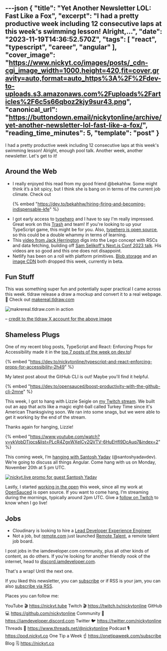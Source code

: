 ---json
{
  "title": "Yet Another Newsletter LOL: Fast Like a Fox",
  "excerpt": "I had a pretty productive week including 12 consecutive laps at this week's swimming lesson! Alright,...",
  "date": "2023-11-19T14:36:52.570Z",
  "tags": [
    "react",
    "typescript",
    "career",
    "angular"
  ],
  "cover_image": "https://www.nickyt.co/images/posts/_cdn-cgi_image_width=1000,height=420,fit=cover,gravity=auto,format=auto_https%3A%2F%2Fdev-to-uploads.s3.amazonaws.com%2Fuploads%2Farticles%2F6c5s66qboz2kjy9sur43.png",
  "canonical_url": "https://buttondown.email/nickytonline/archive/yet-another-newsletter-lol-fast-like-a-fox/",
  "reading_time_minutes": 5,
  "template": "post"
}
---

<p>I had a pretty productive week including 12 consecutive laps at this week's swimming lesson! Alright, enough pool talk. Another week, another newsletter. Let's get to it!</p>
<h2>Around the Web</h2>
<ul>
<li>I really enjoyed this read from my good friend @bekahhw. Some might think it’s a bit spicy, but I think she is bang on in terms of the current job climate. Check out 

{% embed "https://dev.to/bekahhw/hiring-firing-and-becoming-indispensable-kfe" %}
</li>
<li>I got early access to <a href="https://typehero.dev/?utm_source=nickytonline&amp;utm_medium=email&amp;utm_campaign=yet-another-newsletter-lol-fast-like-a-fox" target="_blank">typehero</a> and I have to say I'm really impressed. Great work on this <a href="https://twitter.com/trashh_dev?utm_source=nickytonline&amp;utm_medium=email&amp;utm_campaign=yet-another-newsletter-lol-fast-like-a-fox" target="_blank">Trash</a> and team! If you're looking to up your TypeScript game, this might be for you. Also, <a href="https://github.com/typehero/typehero?utm_source=nickytonline&amp;utm_medium=email&amp;utm_campaign=yet-another-newsletter-lol-fast-like-a-fox" target="_blank">typehero is open source</a>, so this could be a double whammy in terms of learning.</li>
<li>This <a href="https://www.youtube.com/watch?v=xoVpFAXBats&amp;utm_source=nickytonline&amp;utm_medium=email&amp;utm_campaign=yet-another-newsletter-lol-fast-like-a-fox" target="_blank">video from Jack Herrington</a> digs into the Lego concept with RSCs and data fetching, building off <a href="https://www.youtube.com/watch?v=9CN9RCzznZc&amp;utm_source=nickytonline&amp;utm_medium=email&amp;utm_campaign=yet-another-newsletter-lol-fast-like-a-fox" target="_blank">Sam Selikoff's Next.js Conf 2023 talk</a>. His videos are so good and this one does not disappoint.</li>
<li>Netlify has been on a roll with platform primitives. <a href="https://www.netlify.com/blog/introducing-netlify-blobs-beta/?utm_source=nickytonline&amp;utm_medium=email&amp;utm_campaign=yet-another-newsletter-lol-fast-like-a-fox" target="_blank">Blob storage</a> and an <a href="https://www.netlify.com/blog/introducing-netlify-image-cdn-beta/?utm_source=nickytonline&amp;utm_medium=email&amp;utm_campaign=yet-another-newsletter-lol-fast-like-a-fox" target="_blank">image CDN</a> both dropped this week, currently in beta.</li>
</ul>
<h2>Fun Stuff</h2>
<p>This was something super fun and potentially super practical I came across this week. tldraw release a draw a mockup and convert it to a real webpage. 🤯 Check out <a href="https://makereal.tldraw.com/?utm_source=nickytonline&amp;utm_medium=email&amp;utm_campaign=yet-another-newsletter-lol-fast-like-a-fox" target="_blank">makereal.tldraw.com</a></p>
<p><img alt="makrereal.tldraw.com in action" class="newsletter-image" src="https://pbs.twimg.com/ext_tw_video_thumb/1724892217024602112/pu/img/7DjBTqW2nyl3nlZB?format=jpg&amp;name=small" /></p>
<p>– <a href="https://x.com/tldraw/status/1724892287304646868?utm_source=nickytonline&amp;utm_medium=email&amp;utm_campaign=yet-another-newsletter-lol-fast-like-a-fox" target="_blank">credit to the tldraw X account for the above image</a></p>
<h2>Shameless Plugs</h2>
<p>One of my recent blog posts, TypeScript and React: Enforcing Props for Accessibility made it in the <a href="https://dev.to/devteam/top-7-featured-dev-posts-of-the-week-59oj?utm_source=nickytonline&amp;utm_medium=email&amp;utm_campaign=yet-another-newsletter-lol-fast-like-a-fox" target="_blank">top 7 posts of the week on dev.to</a>!</p>

{% embed "https://dev.to/nickytonline/typescript-and-react-enforcing-props-for-accessibility-2h49" %}

My latest post about the GitHub CLI is out! Maybe you'll find it helpful.

{% embed "https://dev.to/opensauced/boost-productivity-with-the-github-cli-2mne" %}

<p>This week, I got to hang with Lizzie Seigle on <a href="https://nickyt.live?utm_source=nickytonline&amp;utm_medium=email&amp;utm_campaign=yet-another-newsletter-lol-fast-like-a-fox" target="_blank">my Twitch stream</a>. We built out an app that acts like a magic eight-ball called Turkey Time since it's American Thanksgiving soon. We ran into some snags, but we were able to get it working by the end of the stream.</p>
<p>Thanks again for hanging, Lizzie!</p>

{% embed "https://www.youtube.com/watch?v=ykVobDTjocs&list=PLcR4ZgxWXeICy2QVTV-6HuEHfl9DcAuq7&index=2" %}

<p>This coming week, I’m <a href="https://www.nickyt.co/pages/stream-schedule/?utm_source=nickytonline&amp;utm_medium=email&amp;utm_campaign=yet-another-newsletter-lol-fast-like-a-fox#santosh-yadav-why-i-use-angular" target="_blank">hanging with Santosh Yadav</a> (@santoshyadavdev). We’re going to discuss all things Angular. Come hang with us on Monday, November 20th at 5 pm UTC.</p>
<p><a href="https://www.nickyt.co/pages/stream-schedule/?utm_source=nickytonline&amp;utm_medium=email&amp;utm_campaign=yet-another-newsletter-lol-fast-like-a-fox#santosh-yadav-why-i-use-angular" target="_blank"><img alt="nickyt.live promo for guest Santosh Yadav" class="newsletter-image" src="https://assets.buttondown.email/images/d7615c66-733a-41fc-874b-8b83e5fb87f6.png?w=960&amp;fit=max" /></a></p>
<p>Lastly, I started <a href="https://www.twitch.tv/videos/1980512711?utm_source=nickytonline&amp;utm_medium=email&amp;utm_campaign=yet-another-newsletter-lol-fast-like-a-fox" target="_blank">working in the open</a> this week, since all my work at <a href="https://opensauced.pizza?utm_source=nickytonline&amp;utm_medium=email&amp;utm_campaign=yet-another-newsletter-lol-fast-like-a-fox" target="_blank">OpenSauced</a> is open source. If you want to come hang, I’m streaming during the mornings, typically around 2pm UTC. Give a <a href="https://nickyt.live?utm_source=nickytonline&amp;utm_medium=email&amp;utm_campaign=yet-another-newsletter-lol-fast-like-a-fox" target="_blank">follow on Twitch</a> to know when I go live!</p>
<h2>Jobs</h2>
<ul>
<li>Cloudinary is looking to hire a <a href="https://jobs.lever.co/cloudinary/1b25e903-0c98-42cf-ab78-106c25f7b0df?lever-via=ztnZ39ExZu&amp;lever-social=job_site&amp;utm_source=nickytonline&amp;utm_medium=email&amp;utm_campaign=yet-another-newsletter-lol-fast-like-a-fox" target="_blank">Lead Developer Experience Engineer</a></li>
<li>Not a job, but <a href="https://remote.com?utm_source=nickytonline&amp;utm_medium=email&amp;utm_campaign=yet-another-newsletter-lol-fast-like-a-fox" target="_blank">remote.com</a> just launched <a href="https://www.linkedin.com/posts/cassidoo_browse-remote-jobs-activity-7130682111631511552-ELce?utm_source=nickytonline&amp;utm_medium=email&amp;utm_campaign=yet-another-newsletter-lol-fast-like-a-fox" target="_blank">Remote Talent</a>, a remote talent job board.</li>
</ul>
<p>I post jobs in the iamdeveloper.com community, plus all other kinds of content, as do others. If you're looking for another friendly nook of the internet, head to <a href="https://discord.iamdeveloper.com?utm_source=nickytonline&amp;utm_medium=email&amp;utm_campaign=yet-another-newsletter-lol-fast-like-a-fox" target="_blank">discord.iamdeveloper.com</a>.</p>
<p>That's a wrap! Until the next one.</p>

If you liked this newsletter, you can [subscribe](https://www.nickyt.co/pages/newsletter/) or if RSS is your jam, you can also [subscribe via RSS](https://buttondown.email/nickytonline/rss).
<!-- my newsletter -->

<!-- places to follow me -->

Places you can follow me:

YouTube 🎬    https://nickyt.tube
Twitch 🎬    https://twitch.tv/nickytonline
GitHub 💻     https://github.com/nickytonline
Community 👾  https://iamdeveloper.discord.com
Twitter 🐦    https://twitter.com/nickytonline
Threads 🧵    https://www.threads.net/@nickytonline
Podcast 🎙    https://pod.nickyt.co
One Tip a Week ☝️ https://onetipaweek.com/subscribe
Blog 🗒️    https://nickyt.co
